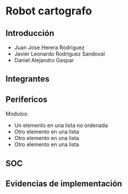 # Robot cartografo
##  Introducción
* Juan Jose Herera Rodriguez
* Javier Leonardo Rodriguez Sandoval
* Daniel Alejandro Gaspar

##  Integrantes
##  Perifericos
Modulos:
* Un elemento en una lista no ordenada
* Otro elemento en una lista
* Otro elemento en una lista
* Otro elemento en una lista


## SOC
## Evidencias de implementación
